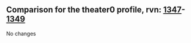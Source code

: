 ## Comparison for the theater0 profile, rvn: [1347](https://github.com/PRO100KatYT/FortniteProfileRevisions/tree/main/profiles/theater0/1347%20theater0.json)-[1349](https://github.com/PRO100KatYT/FortniteProfileRevisions/tree/main/profiles/theater0/1349%20theater0.json)

No changes
